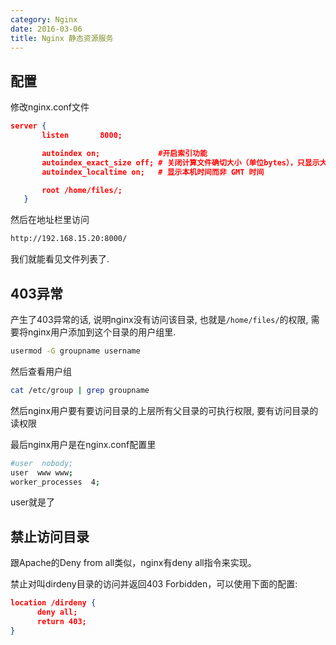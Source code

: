 ```yaml
---
category: Nginx
date: 2016-03-06
title: Nginx 静态资源服务
---
```

## 配置
修改nginx.conf文件
```json
server {
       listen       8000;

       autoindex on;             #开启索引功能
       autoindex_exact_size off; # 关闭计算文件确切大小（单位bytes），只显示大概大小（单位kb、mb、gb）
       autoindex_localtime on;   # 显示本机时间而非 GMT 时间

       root /home/files/;
   }
```
然后在地址栏里访问
```bash
http://192.168.15.20:8000/
```
我们就能看见文件列表了.

## 403异常
产生了403异常的话, 说明nginx没有访问该目录, 也就是`/home/files/`的权限, 需要将nginx用户添加到这个目录的用户组里.
```bash
usermod -G groupname username
```
然后查看用户组
```bash
cat /etc/group | grep groupname
```
然后nginx用户要有要访问目录的上层所有父目录的可执行权限, 要有访问目录的读权限

最后nginx用户是在nginx.conf配置里
```bash
#user  nobody;
user  www www;
worker_processes  4;
```
user就是了

## 禁止访问目录
跟Apache的Deny from all类似，nginx有deny all指令来实现。

禁止对叫dirdeny目录的访问并返回403 Forbidden，可以使用下面的配置:
```json
location /dirdeny {
      deny all;
      return 403;
}
```